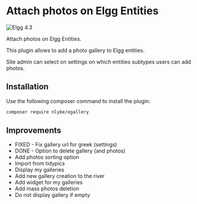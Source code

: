 # Attach photos on Elgg Entities

![Elgg 4.3](https://img.shields.io/badge/Elgg-4.3-orange.svg?style=flat-square)

Attach photos on Elgg Entities.

This plugin allows to add a photo gallery to Elgg entities.

Site admin can select on settings on which entities subtypes users can add photos.

## Installation

Use the following composer command to install the plugin:

```bash
composer require nlybe/egallery
```

## Improvements

- FIXED - Fix gallery url for greek (settings)
- DONE - Option to delete gallery (and photos)
- Add photos sorting option
- Import from tidypics
- Display my galleries
- Add new gallery creation to the river
- Add widget for my galleries
- Add mass photos deletion
- Do not display gallery if empty